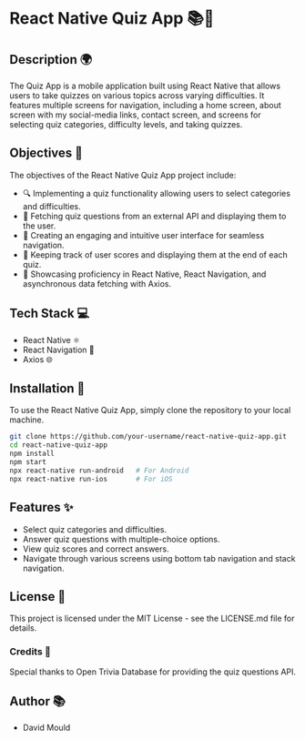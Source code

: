 # React Native Quiz App 📚📱

## Description 🌍

The Quiz App is a mobile application built using React Native that allows users to take quizzes on various topics across varying difficulties. It features multiple screens for navigation, including a home screen, about screen with my social-media links, contact screen, and screens for selecting quiz categories, difficulty levels, and taking quizzes.

## Objectives 🎯
The objectives of the React Native Quiz App project include:

- 🔍 Implementing a quiz functionality allowing users to select categories and difficulties.
- 📝 Fetching quiz questions from an external API and displaying them to the user.
- 📱 Creating an engaging and intuitive user interface for seamless navigation.
- 🔢 Keeping track of user scores and displaying them at the end of each quiz.
- 🚀 Showcasing proficiency in React Native, React Navigation, and asynchronous data fetching with Axios.

## Tech Stack 💻

- React Native ⚛️
- React Navigation 🧭
- Axios 🌐

## Installation 🔧

To use the React Native Quiz App, simply clone the repository to your local machine.

```bash
git clone https://github.com/your-username/react-native-quiz-app.git
cd react-native-quiz-app
npm install
npm start
npx react-native run-android   # For Android
npx react-native run-ios       # For iOS
```

## Features ✨

- Select quiz categories and difficulties.
- Answer quiz questions with multiple-choice options.
- View quiz scores and correct answers.
- Navigate through various screens using bottom tab navigation and stack navigation.

## License 📝

This project is licensed under the MIT License - see the LICENSE.md file for details.

### Credits 🙏

Special thanks to Open Trivia Database for providing the quiz questions API.

## Author 📚

- David Mould
